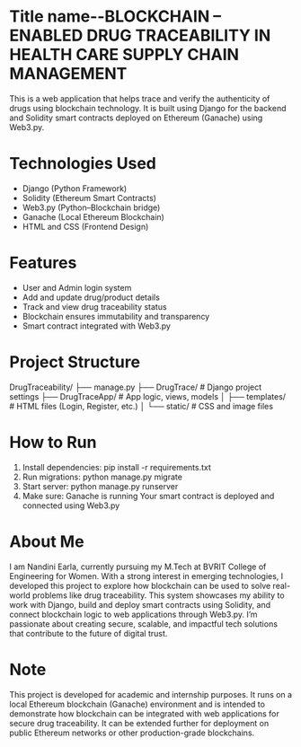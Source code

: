 # Title name--BLOCKCHAIN – ENABLED DRUG TRACEABILITY IN HEALTH CARE SUPPLY CHAIN MANAGEMENT
This is a web application that helps trace and verify the authenticity of drugs using blockchain technology. It is built using Django for the backend and Solidity smart contracts deployed on Ethereum (Ganache) using Web3.py.
# Technologies Used
- Django (Python Framework)
- Solidity (Ethereum Smart Contracts)
- Web3.py (Python–Blockchain bridge)
- Ganache (Local Ethereum Blockchain)
- HTML and CSS (Frontend Design)
# Features
- User and Admin login system
- Add and update drug/product details
- Track and view drug traceability status
- Blockchain ensures immutability and transparency
- Smart contract integrated with Web3.py
# Project Structure

DrugTraceability/
├── manage.py
├── DrugTrace/ # Django project settings
├── DrugTraceApp/ # App logic, views, models
│ ├── templates/ # HTML files (Login, Register, etc.)
│ └── static/ # CSS and image files

# How to Run
1. Install dependencies:
   pip install -r requirements.txt
2. Run migrations:
   python manage.py migrate
3. Start server:
   python manage.py runserver
4. Make sure:
   Ganache is running
   Your smart contract is deployed and connected using Web3.py
# About Me
I am Nandini Earla, currently pursuing my M.Tech at BVRIT College of Engineering for Women.
With a strong interest in emerging technologies, I developed this project to explore how blockchain can be used to solve real-world problems like drug traceability. 
This system showcases my ability to work with Django, build and deploy smart contracts using Solidity, and connect blockchain logic to web applications through Web3.py.
I’m passionate about creating secure, scalable, and impactful tech solutions that contribute to the future of digital trust.
# Note
This project is developed for academic and internship purposes.
It runs on a local Ethereum blockchain (Ganache) environment and is intended to demonstrate how blockchain can be integrated with web applications for secure drug traceability.
It can be extended further for deployment on public Ethereum networks or other production-grade blockchains.








